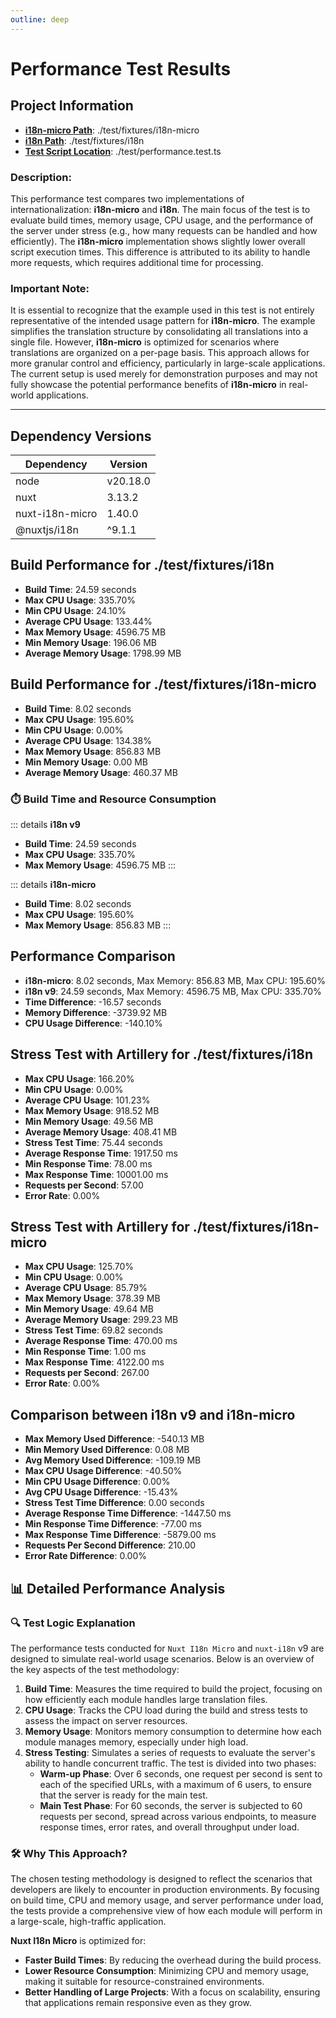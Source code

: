 ```yaml
---
outline: deep
---
```


# Performance Test Results

## Project Information

- **[i18n-micro Path](https://github.com/s00d/nuxt-i18n-micro/tree/main/test/fixtures/i18n-micro)**: ./test/fixtures/i18n-micro
- **[i18n Path](https://github.com/s00d/nuxt-i18n-micro/tree/main/test/fixtures/i18n)**: ./test/fixtures/i18n
- **[Test Script Location](https://github.com/s00d/nuxt-i18n-micro/tree/main/test/performance.test.ts)**: ./test/performance.test.ts


### Description:
This performance test compares two implementations of internationalization: **i18n-micro** and **i18n**.
The main focus of the test is to evaluate build times, memory usage, CPU usage, and the performance of the server under stress (e.g., how many requests can be handled and how efficiently).
The **i18n-micro** implementation shows slightly lower overall script execution times.
This difference is attributed to its ability to handle more requests, which requires additional time for processing.

### Important Note:
It is essential to recognize that the example used in this test is not entirely representative of the intended usage pattern for **i18n-micro**. The example simplifies the translation structure by consolidating all translations into a single file. However, **i18n-micro** is optimized for scenarios where translations are organized on a per-page basis. This approach allows for more granular control and efficiency, particularly in large-scale applications. The current setup is used merely for demonstration purposes and may not fully showcase the potential performance benefits of **i18n-micro** in real-world applications.

---

## Dependency Versions

| Dependency                   | Version   |
|-------------------------------|-----------|
| node                       | v20.18.0 |
| nuxt                       | 3.13.2 |
| nuxt-i18n-micro                       | 1.40.0 |
| @nuxtjs/i18n                       | ^9.1.1 |
  
## Build Performance for ./test/fixtures/i18n

- **Build Time**: 24.59 seconds
- **Max CPU Usage**: 335.70%
- **Min CPU Usage**: 24.10%
- **Average CPU Usage**: 133.44%
- **Max Memory Usage**: 4596.75 MB
- **Min Memory Usage**: 196.06 MB
- **Average Memory Usage**: 1798.99 MB


## Build Performance for ./test/fixtures/i18n-micro

- **Build Time**: 8.02 seconds
- **Max CPU Usage**: 195.60%
- **Min CPU Usage**: 0.00%
- **Average CPU Usage**: 134.38%
- **Max Memory Usage**: 856.83 MB
- **Min Memory Usage**: 0.00 MB
- **Average Memory Usage**: 460.37 MB


### ⏱️ Build Time and Resource Consumption

::: details **i18n v9**
- **Build Time**: 24.59 seconds
- **Max CPU Usage**: 335.70%
- **Max Memory Usage**: 4596.75 MB
:::

::: details **i18n-micro**
- **Build Time**: 8.02 seconds
- **Max CPU Usage**: 195.60%
- **Max Memory Usage**: 856.83 MB
:::

## Performance Comparison

- **i18n-micro**: 8.02 seconds, Max Memory: 856.83 MB, Max CPU: 195.60%
- **i18n v9**: 24.59 seconds, Max Memory: 4596.75 MB, Max CPU: 335.70%
- **Time Difference**: -16.57 seconds
- **Memory Difference**: -3739.92 MB
- **CPU Usage Difference**: -140.10%

## Stress Test with Artillery for ./test/fixtures/i18n

- **Max CPU Usage**: 166.20%
- **Min CPU Usage**: 0.00%
- **Average CPU Usage**: 101.23%
- **Max Memory Usage**: 918.52 MB
- **Min Memory Usage**: 49.56 MB
- **Average Memory Usage**: 408.41 MB
- **Stress Test Time**: 75.44 seconds
- **Average Response Time**: 1917.50 ms
- **Min Response Time**: 78.00 ms
- **Max Response Time**: 10001.00 ms
- **Requests per Second**: 57.00
- **Error Rate**: 0.00%
    
## Stress Test with Artillery for ./test/fixtures/i18n-micro

- **Max CPU Usage**: 125.70%
- **Min CPU Usage**: 0.00%
- **Average CPU Usage**: 85.79%
- **Max Memory Usage**: 378.39 MB
- **Min Memory Usage**: 49.64 MB
- **Average Memory Usage**: 299.23 MB
- **Stress Test Time**: 69.82 seconds
- **Average Response Time**: 470.00 ms
- **Min Response Time**: 1.00 ms
- **Max Response Time**: 4122.00 ms
- **Requests per Second**: 267.00
- **Error Rate**: 0.00%
    
## Comparison between i18n v9 and i18n-micro

- **Max Memory Used Difference**: -540.13 MB
- **Min Memory Used Difference**: 0.08 MB
- **Avg Memory Used Difference**: -109.19 MB
- **Max CPU Usage Difference**: -40.50%
- **Min CPU Usage Difference**: 0.00%
- **Avg CPU Usage Difference**: -15.43%
- **Stress Test Time Difference**: 0.00 seconds
- **Average Response Time Difference**: -1447.50 ms
- **Min Response Time Difference**: -77.00 ms
- **Max Response Time Difference**: -5879.00 ms
- **Requests Per Second Difference**: 210.00
- **Error Rate Difference**: 0.00%
  
## 📊 Detailed Performance Analysis

### 🔍 Test Logic Explanation

The performance tests conducted for `Nuxt I18n Micro` and `nuxt-i18n` v9 are designed to simulate real-world usage scenarios. Below is an overview of the key aspects of the test methodology:

1. **Build Time**: Measures the time required to build the project, focusing on how efficiently each module handles large translation files.
2. **CPU Usage**: Tracks the CPU load during the build and stress tests to assess the impact on server resources.
3. **Memory Usage**: Monitors memory consumption to determine how each module manages memory, especially under high load.
4. **Stress Testing**: Simulates a series of requests to evaluate the server's ability to handle concurrent traffic. The test is divided into two phases:
   - **Warm-up Phase**: Over 6 seconds, one request per second is sent to each of the specified URLs, with a maximum of 6 users, to ensure that the server is ready for the main test.
   - **Main Test Phase**: For 60 seconds, the server is subjected to 60 requests per second, spread across various endpoints, to measure response times, error rates, and overall throughput under load.


### 🛠 Why This Approach?

The chosen testing methodology is designed to reflect the scenarios that developers are likely to encounter in production environments. By focusing on build time, CPU and memory usage, and server performance under load, the tests provide a comprehensive view of how each module will perform in a large-scale, high-traffic application.

**Nuxt I18n Micro** is optimized for:
- **Faster Build Times**: By reducing the overhead during the build process.
- **Lower Resource Consumption**: Minimizing CPU and memory usage, making it suitable for resource-constrained environments.
- **Better Handling of Large Projects**: With a focus on scalability, ensuring that applications remain responsive even as they grow.
